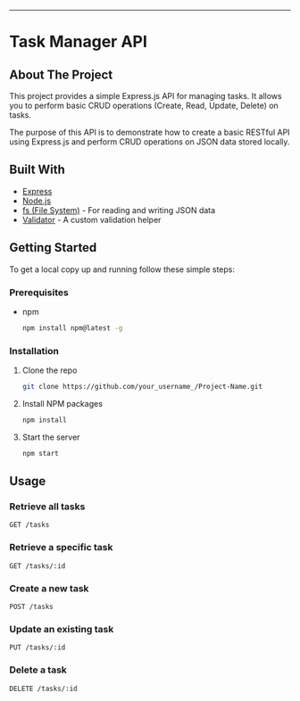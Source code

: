 
---

# Task Manager API

## About The Project

This project provides a simple Express.js API for managing tasks. It allows you to perform basic CRUD operations (Create, Read, Update, Delete) on tasks.

The purpose of this API is to demonstrate how to create a basic RESTful API using Express.js and perform CRUD operations on JSON data stored locally.

## Built With

- [Express](https://expressjs.com/)
- [Node.js](https://nodejs.org/)
- [fs (File System)](https://nodejs.org/api/fs.html) - For reading and writing JSON data
- [Validator](https://www.npmjs.com/package/validator) - A custom validation helper

## Getting Started

To get a local copy up and running follow these simple steps:

### Prerequisites

- npm
  ```sh
  npm install npm@latest -g
  ```

### Installation

1. Clone the repo
   ```sh
   git clone https://github.com/your_username_/Project-Name.git
   ```
2. Install NPM packages
   ```sh
   npm install
   ```
3. Start the server
   ```sh
   npm start
   ```

## Usage

### Retrieve all tasks
```http
GET /tasks
```

### Retrieve a specific task
```http
GET /tasks/:id
```

### Create a new task
```http
POST /tasks
```


### Update an existing task
```http
PUT /tasks/:id
```


### Delete a task
```http
DELETE /tasks/:id
```

